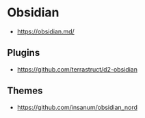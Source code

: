 # Obsidian

- https://obsidian.md/

## Plugins

- https://github.com/terrastruct/d2-obsidian

## Themes

- https://github.com/insanum/obsidian_nord
